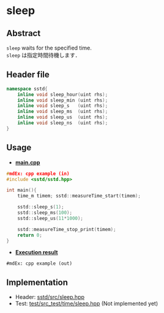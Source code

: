 # sleep
## Abstract
`sleep` waits for the specified time.  
`sleep` は指定時間待機します．

## Header file
```cpp
namespace sstd{
    inline void sleep_hour(uint rhs);
    inline void sleep_min (uint rhs);
    inline void sleep_s   (uint rhs);
    inline void sleep_ms  (uint rhs);
    inline void sleep_us  (uint rhs);
    inline void sleep_ns  (uint rhs);
}
```

## Usage
- <u>**main.cpp**</u>
```cpp
#mdEx: cpp example (in)
#include <sstd/sstd.hpp>

int main(){
    time_m timem; sstd::measureTime_start(timem);

    sstd::sleep_s(1);
    sstd::sleep_ms(100);
    sstd::sleep_us(11*1000);

    sstd::measureTime_stop_print(timem);
    return 0;
}
```
- <u>**Execution result**</u>
```
#mdEx: cpp example (out)
```

## Implementation
- Header: [sstd/src/sleep.hpp](https://github.com/admiswalker/SubStandardLibrary-SSTD-/blob/master/sstd/src/sleep.hpp)
- Test: [test/src_test/time/sleep.hpp](https://github.com/admiswalker/SubStandardLibrary-SSTD-/blob/master/test/src_test/time/sleep.hpp)
  (Not implemented yet)
